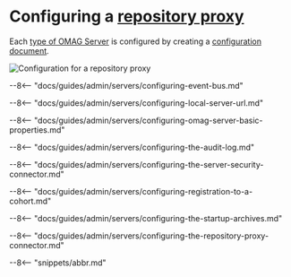 <!-- SPDX-License-Identifier: CC-BY-4.0 -->
<!-- Copyright Contributors to the Egeria project. -->

# Configuring a [repository proxy](./concepts/repository-proxy)

Each [type of OMAG Server](./concepts/omag-server/#types-of-omag-server) is configured by creating
a [configuration document](./concepts/configuration-document).

![Configuration for a repository proxy](repository-proxy-configuration.svg)

--8<-- "docs/guides/admin/servers/configuring-event-bus.md"

--8<-- "docs/guides/admin/servers/configuring-local-server-url.md"

--8<-- "docs/guides/admin/servers/configuring-omag-server-basic-properties.md"

--8<-- "docs/guides/admin/servers/configuring-the-audit-log.md"

--8<-- "docs/guides/admin/servers/configuring-the-server-security-connector.md"

--8<-- "docs/guides/admin/servers/configuring-registration-to-a-cohort.md"

--8<-- "docs/guides/admin/servers/configuring-the-startup-archives.md"

--8<-- "docs/guides/admin/servers/configuring-the-repository-proxy-connector.md"

--8<-- "snippets/abbr.md"
